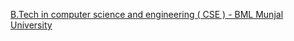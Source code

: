 [B.Tech in computer science and engineering ( CSE ) - BML Munjal University](https://qi.tc/qi/116104)